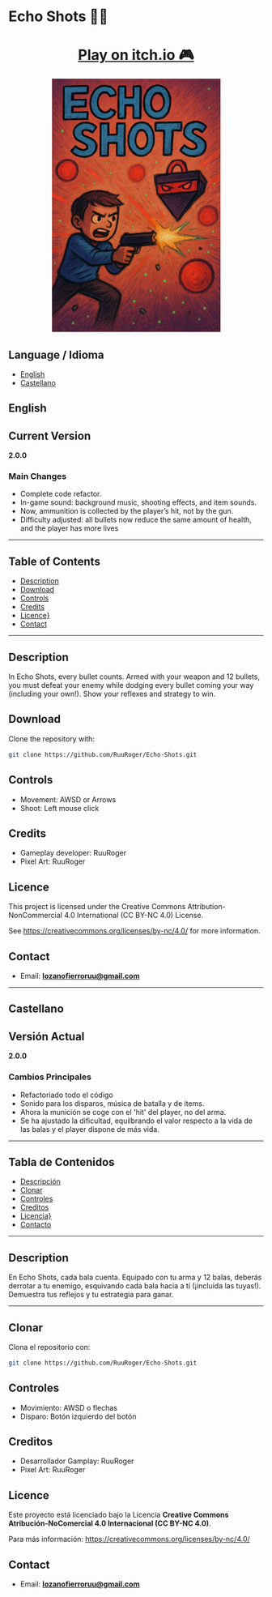
# Echo Shots 🔫👾

<div align="center">
   <h1><a href="https://ruuroger.itch.io/echo-shots">Play on itch.io 🎮</a></h1>
</div>

<p align="center">
  <img src="Assets/Images/EchoShots.png" alt="Poster Echo Shot">
</p>

## Language / Idioma
- [English](#english)
- [Castellano](#castellano)

## English

## Current Version

**2.0.0**

### Main Changes
- Complete code refactor.
- In-game sound: background music, shooting effects, and item sounds.
- Now, ammunition is collected by the player’s hit, not by the gun.
- Difficulty adjusted: all bullets now reduce the same amount of health, and the player has more lives

---

## Table of Contents
- [Description](#description)
- [Download](#download)
- [Controls](#controls)
- [Credits](#credits)
- [Licence}](#licence)
- [Contact](#contact)

---

## Description

In Echo Shots, every bullet counts. Armed with your weapon and 12 bullets, you must defeat your enemy while dodging every bullet coming your way (including your own!).
Show your reflexes and strategy to win.

## Download

Clone the repository with:

```bash
git clone https://github.com/RuuRoger/Echo-Shots.git
```

## Controls
- Movement: AWSD or Arrows
- Shoot: Left mouse click

## Credits
- Gameplay developer: RuuRoger
- Pixel Art: RuuRoger

## Licence

This project is licensed under the Creative Commons Attribution-NonCommercial 4.0 International (CC BY-NC 4.0) License.

See https://creativecommons.org/licenses/by-nc/4.0/ for more information.

## Contact
- Email: **lozanofierroruu@gmail.com**

---

## Castellano

## Versión Actual

**2.0.0**

### Cambios Principales
- Refactoriado todo el código
- Sonido para los disparos, música de batalla y de items.
- Ahora la munición se coge con el 'hit' del player, no del arma.
- Se ha ajustado la dificultad, equilbrando el valor respecto a la vida de las balas y el player dispone de más vida.

---

## Tabla de Contenidos
- [Descripción](#descripcion)
- [Clonar](#clonar)
- [Controles](#controles)
- [Creditos](#creditos)
- [Licencia}](#licenceia)
- [Contacto](#contacto)

---

## Description

En Echo Shots, cada bala cuenta. Equipado con tu arma y 12 balas, deberás derrotar a tu enemigo, esquivando cada bala hacia a tí (¡incluida las tuyas!).
Demuestra tus reflejos y tu estrategia para ganar.

---

## Clonar

Clona el repositorio con:

```bash
git clone https://github.com/RuuRoger/Echo-Shots.git
```

## Controles
- Movimiento: AWSD o flechas
- Disparo: Botón izquierdo del botón

## Creditos
- Desarrollador Gamplay: RuuRoger
- Pixel Art: RuuRoger

## Licence

Este proyecto está licenciado bajo la Licencia **Creative Commons Atribución-NoComercial 4.0 Internacional (CC BY-NC 4.0)**.

Para más información:  https://creativecommons.org/licenses/by-nc/4.0/ 

## Contact
- Email: **lozanofierroruu@gmail.com**
